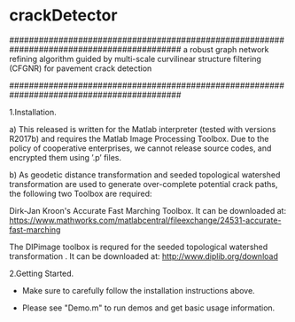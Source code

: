 # crackDetector

########################################################################################### 
a robust graph network refining algorithm guided by multi-scale curvilinear structure 
filtering (CFGNR)  for pavement crack detection

########################################################################################### 


1.Installation.

  a) This released is written for the Matlab interpreter (tested with versions R2017b) and requires the Matlab Image Processing Toolbox.
     Due to the policy of cooperative enterprises, we cannot release source codes, and encrypted them using ’.p’ files.
   
   
  b) As geodetic distance transformation and seeded topological watershed transformation are used to generate over-complete potential     crack paths, the following two Toolbox are required:
   
   Dirk-Jan Kroon's  Accurate Fast Marching Toolbox. It can be downloaded at:
        https://www.mathworks.com/matlabcentral/fileexchange/24531-accurate-fast-marching
       
   The DIPimage toolbox is requred for the seeded topological watershed transformation . It can be downloaded at:
        http://www.diplib.org/download
       
       
2.Getting Started.

   * Make sure to carefully follow the installation instructions above.
   
   * Please see "Demo.m" to run demos and get basic usage information.  
       
   
 
